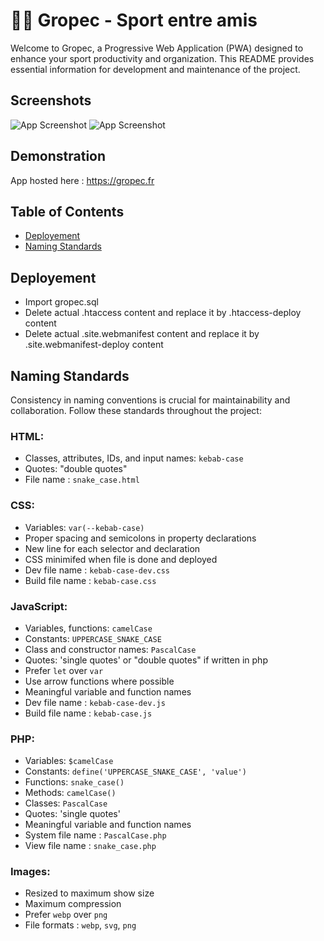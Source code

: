 # 💪🏻 Gropec - Sport entre amis

Welcome to Gropec, a Progressive Web Application (PWA) designed to enhance your sport productivity and organization. 
This README provides essential information for development and maintenance of the project.

## Screenshots

![App Screenshot](https://benoitbusnardo.fr/assets/images/projects/gropec/gropec-screen-2.svg)
![App Screenshot](https://benoitbusnardo.fr/assets/images/projects/gropec/gropec-screen-1.svg)

## Demonstration

App hosted here : https://gropec.fr

## Table of Contents

- [Deployement](#deployement)
- [Naming Standards](#naming-standards)

## Deployement
- Import gropec.sql
- Delete actual .htaccess content and replace it by .htaccess-deploy content
- Delete actual .site.webmanifest content and replace it by .site.webmanifest-deploy content

## Naming Standards

Consistency in naming conventions is crucial for maintainability and collaboration. 
Follow these standards throughout the project:

### HTML:
- Classes, attributes, IDs, and input names: `kebab-case`
- Quotes: "double quotes"
- File name : `snake_case.html`

### CSS:
- Variables: `var(--kebab-case)`
- Proper spacing and semicolons in property declarations
- New line for each selector and declaration
- CSS minimifed when file is done and deployed
- Dev file name : `kebab-case-dev.css`
- Build file name : `kebab-case.css`

### JavaScript:
- Variables, functions: `camelCase`
- Constants: `UPPERCASE_SNAKE_CASE`
- Class and constructor names: `PascalCase`
- Quotes: 'single quotes' or "double quotes" if written in php
- Prefer `let` over `var`
- Use arrow functions where possible
- Meaningful variable and function names
- Dev file name : `kebab-case-dev.js`
- Build file name : `kebab-case.js`

### PHP:
- Variables: `$camelCase`
- Constants: `define('UPPERCASE_SNAKE_CASE', 'value')`
- Functions: `snake_case()`
- Methods: `camelCase()`
- Classes: `PascalCase`
- Quotes: 'single quotes'
- Meaningful variable and function names
- System file name : `PascalCase.php`
- View file name : `snake_case.php`

### Images:
- Resized to maximum show size
- Maximum compression
- Prefer `webp` over `png`
- File formats : `webp`, `svg`, `png`
